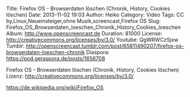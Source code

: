 Title: Firefox OS - Browserdaten löschen (Chronik, History, Cookies löschen)
Date: 2013-11-02 19:03
Author: Heiko
Category: Video
Tags: CC by,Linux,Neueinsteiger,ohne Musik,screencast,Firefox OS
Slug: Firefox_OS_Browserdaten_loeschen_Chronik_History_Cookies_loeschen
Album: http://www.openscreencast.de
Duration: 81000
License: http://creativecommons.org/licenses/by/3.0/
Youtube: QgWRWCzSjxw
Tumblr: http://openscreencast.tumblr.com/post/65811490207/firefox-os-browserdaten-loeschen-chronik
Diaspora: https://pod.geraspora.de/posts/1656708

Firefox OS - Browserdaten löschen (Chronik, History, Cookies löschen)  
Lizenz: <http://creativecommons.org/licenses/by/3.0/>  
  
<https://de.wikipedia.org/wiki/Firefox_OS>

